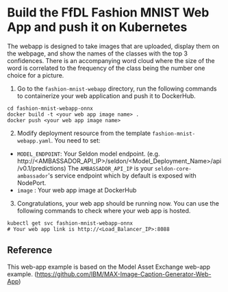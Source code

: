 # Build the FfDL Fashion MNIST Web App and push it on Kubernetes

The webapp is designed to take images that are uploaded, display them on the webpage, and show the names of the classes with the top 3 confidences. There is an accompanying word cloud where the size of the word is correlated to the frequency of the class being the number one choice for a picture.

1. Go to the `fashion-mnist-webapp` directory, run the following commands to containerize your web application and push it to DockerHub.
  ```shell
  cd fashion-mnist-webapp-onnx
  docker build -t <your web app image name> .
  docker push <your web app image name>
  ```

2. Modify deployment resource from the template `fashion-mnist-webapp.yaml`. You need to set:
  * `MODEL_ENDPOINT`: Your Seldon model endpoint. (e.g. http://<AMBASSADOR_API_IP>/seldon/<Model_Deployment_Name>/api/v0.1/predictions) The `AMBASSADOR_API_IP` is your `seldon-core-ambassador`'s service endpoint which by default is exposed with NodePort.
  * `image` : Your web app image at DockerHub

3. Congratulations, your web app should be running now. You can use the following commands to check where your web app is hosted.
  ```shell
  kubectl get svc fashion-mnist-webapp-onnx
  # Your web app link is http://<Load_Balancer_IP>:8088
  ```

## Reference
This web-app example is based on the Model Asset Exchange web-app example. (https://github.com/IBM/MAX-Image-Caption-Generator-Web-App)
